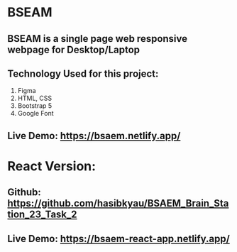 # BSEAM

## BSEAM is a single page web responsive webpage for Desktop/Laptop
## Technology Used for this project:
1. Figma
2. HTML, CSS
3. Bootstrap 5
4. Google Font

## Live Demo: https://bsaem.netlify.app/

# React Version:
## Github: https://github.com/hasibkyau/BSAEM_Brain_Station_23_Task_2
## Live Demo: https://bsaem-react-app.netlify.app/

